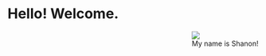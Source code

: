 # Hello! Welcome.
<div style="float:right">
    <img src="https://media1.giphy.com/media/9oa3sE4IdWbqO61WGT/giphy.gif?cid=ecf05e47igssvg13j6rbt1djxrsf243wjplk66797asx50ge&ep=v1_stickers_search&rid=giphy.gif">
<div><span>My name is Shanon!</span>